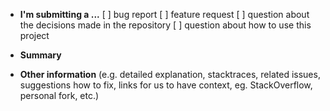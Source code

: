 - **I'm submitting a ...**
  [ ] bug report
  [ ] feature request
  [ ] question about the decisions made in the repository
  [ ] question about how to use this project

- **Summary**

* **Other information** (e.g. detailed explanation, stacktraces, related issues, suggestions how to fix, links for us to have context, eg. StackOverflow, personal fork, etc.)
